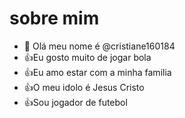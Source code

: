 #  sobre mim             
             
- 👋 Olá meu nome é @cristiane160184
- 👍Eu gosto muito de jogar bola
- 👍Eu amo estar com a minha familia 
- 👍O meu idolo é Jesus Cristo
- 👍Sou jogador de futebol

<!---
cristiane160184/cristiane160184 is a ✨ special ✨ repository because its `README.md` (this file) appears on your GitHub profile.
You can click the Preview link to take a look at your changes.
--->
